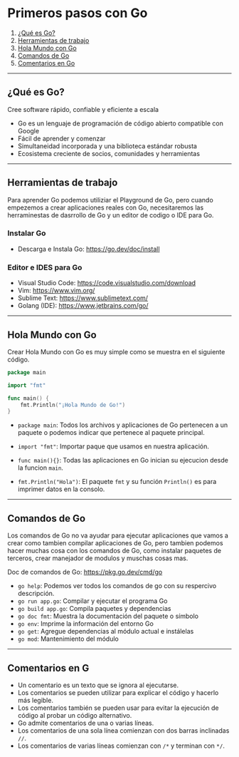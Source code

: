 # Primeros pasos con Go

1. [¿Qué es Go?](#¿Qué-es-Go?)
2. [Herramientas de trabajo](#Herramientas-de-trabajo)
3. [Hola Mundo con Go](#Hola-Mundo-con-Go)
4. [Comandos de Go](#Comandos-de-Go)
5. [Comentarios en Go](#Comentarios-en-Goo)

---
## ¿Qué es Go?

Cree software rápido, confiable y eficiente a escala
- Go es un lenguaje de programación de código abierto compatible con Google
- Fácil de aprender y comenzar
- Simultaneidad incorporada y una biblioteca estándar robusta
- Ecosistema creciente de socios, comunidades y herramientas

---
## Herramientas de trabajo
Para aprender Go podemos utiliziar el Playground de Go, pero cuando empezemos a crear aplicaciones reales con Go, necesitaremos las herraminestas de dasrrollo de Go y un editor de codigo o IDE para Go. 

### Instalar Go 
- Descarga e Instala Go: https://go.dev/doc/install

### Editor e IDES para Go 
- Visual Studio Code: https://code.visualstudio.com/download
- Vim: https://www.vim.org/
- Sublime Text:  https://www.sublimetext.com/
- Golang (IDE): https://www.jetbrains.com/go/

---
## Hola Mundo con Go
Crear Hola Mundo con Go es muy simple como se muestra en el siguiente código. 

~~~go
package main

import "fmt"

func main() {
	fmt.Println("¡Hola Mundo de Go!")
}
~~~

- `package main`: Todos los archivos y aplicaciones de Go pertenecen a un paquete o podemos indicar que pertenece al paquete principal.
- `import "fmt"`: Importar paque que usamos en nuestra aplicación. 

- `func main(){}`: Todas las aplicaciones en Go inician su ejecucion desde la funcion `main`. 

- `fmt.Println("Hola")`: El paquete `fmt` y su función `Println()` es para imprimer datos en la consolo. 

---
## Comandos de Go
Los comandos de Go no va ayudar para ejecutar aplicaciones que vamos a crear como tambien compilar aplicaciones de Go, pero tambien podemos hacer muchas cosa con los comandos de Go, como instalar paquetes de  terceros, crear manejador de modulos y muschas cosas  mas. 

Doc de comandos de Go: https://pkg.go.dev/cmd/go

- `go help`: Podemos ver todos los comandos de go con su respercivo descripción.
- `go run app.go`: Compilar y ejecutar el programa Go 
- `go build app.go`: Compila paquetes y dependencias
- `go doc fmt`: Muestra la documentación del paquete o símbolo
- `go env`: Imprime la información del entorno Go
- `go get`: Agregue dependencias al módulo actual e instálelas
- `go mod`: Mantenimiento del módulo

---
## Comentarios en G
- Un comentario es un texto que se ignora al ejecutarse.
- Los comentarios se pueden utilizar para explicar el código y hacerlo más legible.
- Los comentarios también se pueden usar para evitar la ejecución de código al probar un código alternativo.
- Go admite comentarios de una o varias líneas.
- Los comentarios de una sola línea comienzan con dos barras inclinadas `//`.
- Los comentarios de varias líneas comienzan con `/*` y terminan con `*/`.
